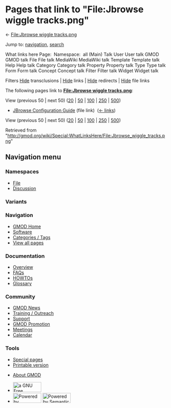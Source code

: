 <div id="mw-page-base" class="noprint">

</div>

<div id="mw-head-base" class="noprint">

</div>

<div id="content" class="mw-body" role="main">

<span id="top"></span>

<div id="mw-js-message" style="display:none;">

</div>



# <span dir="auto">Pages that link to "File:Jbrowse wiggle tracks.png"</span>

<div id="bodyContent">

<div id="contentSub">

← [File:Jbrowse wiggle
tracks.png](/wiki/File:Jbrowse_wiggle_tracks.png "File:Jbrowse wiggle tracks.png")

</div>

<div id="jump-to-nav" class="mw-jump">

Jump to: [navigation](#mw-navigation), [search](#p-search)

</div>

<div id="mw-content-text">

What links here Page:  Namespace:  all (Main) Talk User User talk GMOD
GMOD talk File File talk MediaWiki MediaWiki talk Template Template talk
Help Help talk Category Category talk Property Property talk Type Type
talk Form Form talk Concept Concept talk Filter Filter talk Widget
Widget talk

Filters
[Hide](/mediawiki/index.php?title=Special:WhatLinksHere/File:Jbrowse_wiggle_tracks.png&hidetrans=1 "Special:WhatLinksHere/File:Jbrowse wiggle tracks.png")
transclusions \|
[Hide](/mediawiki/index.php?title=Special:WhatLinksHere/File:Jbrowse_wiggle_tracks.png&hidelinks=1 "Special:WhatLinksHere/File:Jbrowse wiggle tracks.png")
links \|
[Hide](/mediawiki/index.php?title=Special:WhatLinksHere/File:Jbrowse_wiggle_tracks.png&hideredirs=1 "Special:WhatLinksHere/File:Jbrowse wiggle tracks.png")
redirects \|
[Hide](/mediawiki/index.php?title=Special:WhatLinksHere/File:Jbrowse_wiggle_tracks.png&hideimages=1 "Special:WhatLinksHere/File:Jbrowse wiggle tracks.png")
file links

The following pages link to **[File:Jbrowse wiggle
tracks.png](/wiki/File:Jbrowse_wiggle_tracks.png "File:Jbrowse wiggle tracks.png")**:

View (previous 50 \| next 50)
([20](/mediawiki/index.php?title=Special:WhatLinksHere/File:Jbrowse_wiggle_tracks.png&limit=20 "Special:WhatLinksHere/File:Jbrowse wiggle tracks.png")
\|
[50](/mediawiki/index.php?title=Special:WhatLinksHere/File:Jbrowse_wiggle_tracks.png&limit=50 "Special:WhatLinksHere/File:Jbrowse wiggle tracks.png")
\|
[100](/mediawiki/index.php?title=Special:WhatLinksHere/File:Jbrowse_wiggle_tracks.png&limit=100 "Special:WhatLinksHere/File:Jbrowse wiggle tracks.png")
\|
[250](/mediawiki/index.php?title=Special:WhatLinksHere/File:Jbrowse_wiggle_tracks.png&limit=250 "Special:WhatLinksHere/File:Jbrowse wiggle tracks.png")
\|
[500](/mediawiki/index.php?title=Special:WhatLinksHere/File:Jbrowse_wiggle_tracks.png&limit=500 "Special:WhatLinksHere/File:Jbrowse wiggle tracks.png"))

- [JBrowse Configuration
  Guide](/wiki/JBrowse_Configuration_Guide "JBrowse Configuration Guide")
  (file link) ‎ <span class="mw-whatlinkshere-tools">([←
  links](/mediawiki/index.php?title=Special:WhatLinksHere&target=JBrowse+Configuration+Guide "Special:WhatLinksHere"))</span>

View (previous 50 \| next 50)
([20](/mediawiki/index.php?title=Special:WhatLinksHere/File:Jbrowse_wiggle_tracks.png&limit=20 "Special:WhatLinksHere/File:Jbrowse wiggle tracks.png")
\|
[50](/mediawiki/index.php?title=Special:WhatLinksHere/File:Jbrowse_wiggle_tracks.png&limit=50 "Special:WhatLinksHere/File:Jbrowse wiggle tracks.png")
\|
[100](/mediawiki/index.php?title=Special:WhatLinksHere/File:Jbrowse_wiggle_tracks.png&limit=100 "Special:WhatLinksHere/File:Jbrowse wiggle tracks.png")
\|
[250](/mediawiki/index.php?title=Special:WhatLinksHere/File:Jbrowse_wiggle_tracks.png&limit=250 "Special:WhatLinksHere/File:Jbrowse wiggle tracks.png")
\|
[500](/mediawiki/index.php?title=Special:WhatLinksHere/File:Jbrowse_wiggle_tracks.png&limit=500 "Special:WhatLinksHere/File:Jbrowse wiggle tracks.png"))

</div>

<div class="printfooter">

Retrieved from
"<http://gmod.org/wiki/Special:WhatLinksHere/File:Jbrowse_wiggle_tracks.png>"

</div>

<div id="catlinks" class="catlinks catlinks-allhidden">

</div>

<div class="visualClear">

</div>

</div>

</div>

<div id="mw-navigation">

## Navigation menu

<div id="mw-head">



<div id="left-navigation">

<div id="p-namespaces" class="vectorTabs" role="navigation"
aria-labelledby="p-namespaces-label">

### Namespaces

- <span id="ca-nstab-image"><a href="/wiki/File:Jbrowse_wiggle_tracks.png" accesskey="c"
  title="View the file page [c]">File</a></span>
- <span id="ca-talk"><a
  href="/mediawiki/index.php?title=File_talk:Jbrowse_wiggle_tracks.png&amp;action=edit&amp;redlink=1"
  accesskey="t"
  title="Discussion about the content page [t]">Discussion</a></span>

</div>

<div id="p-variants" class="vectorMenu emptyPortlet" role="navigation"
aria-labelledby="p-variants-label">

### 

### Variants[](#)

<div class="menu">

</div>

</div>

</div>

<div id="right-navigation">





</div>



</div>

</div>

</div>

<div id="mw-panel">

<div id="p-logo" role="banner">

<a href="/wiki/Main_Page"
style="background-image: url(http://gmod.org/images/GMOD-cogs.png);"
title="Visit the main page"></a>

</div>

<div id="p-Navigation" class="portal" role="navigation"
aria-labelledby="p-Navigation-label">

### Navigation

<div class="body">

- <span id="n-GMOD-Home">[GMOD Home](/wiki/Main_Page)</span>
- <span id="n-Software">[Software](/wiki/GMOD_Components)</span>
- <span id="n-Categories-.2F-Tags">[Categories /
  Tags](/wiki/Categories)</span>
- <span id="n-View-all-pages">[View all
  pages](/wiki/Special:AllPages)</span>

</div>

</div>

<div id="p-Documentation" class="portal" role="navigation"
aria-labelledby="p-Documentation-label">

### Documentation

<div class="body">

- <span id="n-Overview">[Overview](/wiki/Overview)</span>
- <span id="n-FAQs">[FAQs](/wiki/Category:FAQ)</span>
- <span id="n-HOWTOs">[HOWTOs](/wiki/Category:HOWTO)</span>
- <span id="n-Glossary">[Glossary](/wiki/Glossary)</span>

</div>

</div>

<div id="p-Community" class="portal" role="navigation"
aria-labelledby="p-Community-label">

### Community

<div class="body">

- <span id="n-GMOD-News">[GMOD News](/wiki/GMOD_News)</span>
- <span id="n-Training-.2F-Outreach">[Training /
  Outreach](/wiki/Training_and_Outreach)</span>
- <span id="n-Support">[Support](/wiki/Support)</span>
- <span id="n-GMOD-Promotion">[GMOD
  Promotion](/wiki/GMOD_Promotion)</span>
- <span id="n-Meetings">[Meetings](/wiki/Meetings)</span>
- <span id="n-Calendar">[Calendar](/wiki/Calendar)</span>

</div>

</div>

<div id="p-tb" class="portal" role="navigation"
aria-labelledby="p-tb-label">

### Tools

<div class="body">

- <span id="t-specialpages"><a href="/wiki/Special:SpecialPages" accesskey="q"
  title="A list of all special pages [q]">Special pages</a></span>
- <span id="t-print"><a
  href="/mediawiki/index.php?title=Special:WhatLinksHere/File:Jbrowse_wiggle_tracks.png&amp;printable=yes"
  rel="alternate" accesskey="p"
  title="Printable version of this page [p]">Printable version</a></span>

</div>

</div>

</div>

</div>

<div id="footer" role="contentinfo">

- <span id="footer-places-about">[About
  GMOD](/wiki/GMOD:About "GMOD:About")</span>

<!-- -->

- <span id="footer-copyrightico">[<img src="http://www.gnu.org/graphics/gfdl-logo-small.png" width="88"
  height="31" alt="a GNU Free Documentation License" />](http://www.gnu.org/licenses/fdl-1.3.html)</span>
- <span id="footer-poweredbyico">[<img src="/mediawiki/skins/common/images/poweredby_mediawiki_88x31.png"
  width="88" height="31" alt="Powered by MediaWiki" />](//www.mediawiki.org/)
  [<img
  src="/mediawiki/extensions/SemanticMediaWiki/includes/../resources/images/smw_button.png"
  width="88" height="31" alt="Powered by Semantic MediaWiki" />](https://www.semantic-mediawiki.org/wiki/Semantic_MediaWiki)</span>

<div style="clear:both">

</div>

</div>

